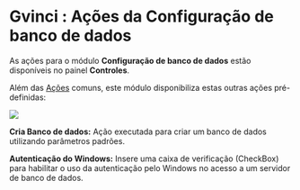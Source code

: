 # Gvinci : Ações da Configuração de banco de dados

As ações para o módulo **Configuração de banco de dados** estão disponíveis no painel **Controles**.

Além das [Ações](http://www.gvinci.com.br/manual/acoes3.htm) comuns, este módulo disponibiliza estas outras ações pré-definidas:

![](http://www.gvinci.com.br/manual/a%E7%F5esbanco.zoom80.png)

**Cria Banco de dados:** Ação executada para criar um banco de dados utilizando parâmetros padrões.

**Autenticação do Windows:** Insere uma caixa de verificação \(CheckBox\) para habilitar o uso da autenticação pelo Windows no acesso a um servidor de banco de dados.


